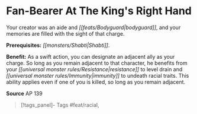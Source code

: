 ﻿---
cssclass: [feats]

---
# Fan-Bearer At The King's Right Hand

Your creator was an aide and _[[feats/Bodyguard|bodyguard]]_, and your memories are filled with the sight of that charge.

**Prerequisites:** _[[monsters/Shabti|Shabti]]_.

**Benefit:** As a swift action, you can designate an adjacent ally as your charge. So long as you remain adjacent to that character, he benefits from your _[[universal monster rules/Resistance|resistance]]_ to level drain and _[[universal monster rules/Immunity|immunity]]_ to undeath racial traits. This ability applies even if one of you is killed, so long as you remain adjacent.

**Source** AP 139
>[!tags_panel]- Tags
> #feat/racial, 